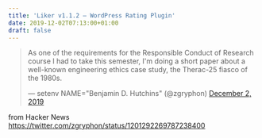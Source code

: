 ```yaml
---
title: 'Liker v1.1.2 – WordPress Rating Plugin'
date: 2019-12-02T07:13:00+01:00
draft: false
---
```


> As one of the requirements for the Responsible Conduct of Research course I had to take this semester, I'm doing a short paper about a well-known engineering ethics case study, the Therac-25 fiasco of the 1980s.
> 
> — setenv NAME="Benjamin D. Hutchins" (@zgryphon) [December 2, 2019](https://twitter.com/zgryphon/status/1201292269787238400?ref_src=twsrc%5Etfw)

  
  
from Hacker News https://twitter.com/zgryphon/status/1201292269787238400